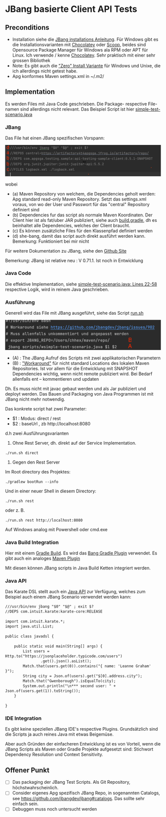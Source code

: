 # JBang basierte Client API Tests

## Preconditions

- Installation siehe die
  [JBang installations Anleitung](https://github.com/jbangdev/jbang#installation).
  Für Windows gibt es die Installationsvarianten mit
  [Chocolatey](https://chocolatey.org) oder [Scoop](https://scoop.sh),
  beides sind Opensource Package Manager für Windows ala RPM oder APT
  für Linux. Ich verwende / kenne [Chocolatey](https://chocolatey.org).
  Sehr praktisch mit einer sehr grossen Bibliothek
- Note: Es gibt auch die ["Zero" Install
  Variante](https://github.com/jbangdev/jbang#zero-install) für Windows
  und Unixe, die ich allerdings nicht getest habe.
- Apg konformes Maven settings.xml in ~/.m2/


## Implementation

Es werden Files mit Java Code geschrieben. Die Package- respective File-
namen sind allerdings nicht relevant. Das Beispiel Script ist hier
[simple-test-scenario.java](scripts/simple-test-scenario.java)

### JBang

Das File hat einen JBang spezifischen Vorspann:

![jbang_vor.png](screenshots/jbang_vor.png)

wobei

- (a) Maven Repository von welchem, die Dependencies geholt werden: Apg
  standard read-only Maven Repository. Setzt das settings.xml voraus,
  von wo der User und Passwort für das "central"  Repository definiert
  sind
- (b) Dependencies fur das script als normale Maven Koordinaten. Der
  Client hier ist als fat/uber JAR publiziert, siehe auch
  [build.gradle](../../client/build.gradle), dh es beinhaltet alle
  Dependencies, welches der Client braucht.
- (c) Es können zusätzliche Files für den Klassenpfad definiert werden
- (d) she-bang, damit das script auch direkt ausführt werden kann.
  Bemerkung: Funktioniert bei mir nicht

Für weitere Dokumentation zu JBang, siehe den
[Github Site](https://github.com/jbangdev/jbang)

Bemerkung: JBang ist relative neu : V 0.71.1. Ist noch in Entwicklung

### Java Code

Die effektive Implementation, siehe [simple-test-scenario.java: Lines
22-58](scripts/simple-test-scenario.java#L22-L58) respective Logik, wird
in reinem Java geschrieben.


### Ausführung

Generell wird das File mit JBang ausgeführt, siehe das Script
[run.sh](run.sh)

![run.png](screenshots/run.png)

- (A) : The JBang Aufruf des Scripts mit zwei applikatorischen
  Parametern
- (B) : ["Workaround"](https://github.com/jbangdev/jbang/issues/902) für
  nicht standard Locations des lokalen Maven Repositories. Ist vor allem
  für die Entwicklung mit SNAPSHOT Dependencies wichtig, wenn nicht
  remote publiziert wird. Bei Bedarf allenfalls ent – kommentieren und
  updaten

Dh. Es muss nicht mit javac gebaut werden und als Jar publiziert und
deployt werden. Das Bauen und Packaging von Java Programmen ist mit
JBang nicht mehr notwendig.

Das konkrete script hat zwei Parameter:

- $1 : Modus: direct / rest
- $2 : baseUrl , zb http://localhost:8080

d.h zwei Ausführungsvarianten

1. Ohne Rest Server, dh. direkt auf der Service Implementation.

`./run.sh direct`

1. Gegen den Rest Server

Im Root directory des Projektes:

`./gradlew bootRun --info`

Und in einer neuer Shell in diesem Directory:

`./run.sh rest`

oder z. B.

`./run.sh rest http://localhost:8080`


Auf Windows analog mit Powershell oder cmd.exe

### Java Build Integration

Hier mit einem [Gradle Build](build.gradle). Es wird das [Bang Gradle
Plugin](https://github.com/jbangdev/jbang-gradle-plugin) verwendet. Es
gibt auch ein analoges
[Maven Plugin](https://github.com/jbangdev/jbang-maven-plugin)

Mit diesen können JBang scripts in Java Build Ketten integriert werden.

### Java API

Das Karate DSL stellt auch ein
[Java API](https://github.com/intuit/karate#java-api) zur Verfügung,
welches zum Beispiel auch einem JBang Scenario verwendet werden kann:

```
///usr/bin/env jbang "$0" "$@" ; exit $? 
//DEPS com.intuit.karate:karate-core:RELEASE

import com.intuit.karate.*;
import java.util.List;

public class javadsl {

    public static void main(String[] args) {
        List users = Http.to("https://jsonplaceholder.typicode.com/users")
                .get().json().asList();
        Match.that(users.get(0)).contains("{ name: 'Leanne Graham' }");
        String city = Json.of(users).get("$[0].address.city");
        Match.that("Gwenborough").isEqualTo(city);
        System.out.println("\n*** second user: " + Json.of(users.get(1)).toString());
    }

}
```
### IDE Integration

Es gibt keine speziellen JBang IDE's respective Plugins. Grundsätzlich
sind die Scripts ja auch reines Java mit etwas Beigemüse.

Aber auch Gründen der einfacheren Entwicklung ist es von Vorteil, wenn
die JBang Scripts als Maven oder Gradle Projekte aufgesetzt sind:
Stichwort Dependency Resolution und Context Sensitivity.

## Offener Punkt

- [ ] Das packaging der JBang Test Scripts. Als Git Repository,
      höchstwahrscheinlich.
- [ ] Consider eigenes Apg spezifisch JBang Repo, in sogenannten
      Catalogs, see https://github.com/jbangdev/jbang#catalogs. Das
      sollte sehr einfach sein.
- [ ] Debuggen muss noch untersucht werden

